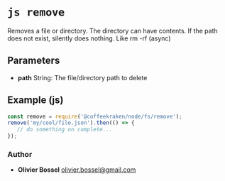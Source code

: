 


<!-- @namespace    sugar.node.fs -->
<!-- @name    remove -->

# ```js remove ```


Removes a file or directory. The directory can have contents. If the path does not exist, silently does nothing. Like rm -rf (async)

## Parameters

- **path**  String: The file/directory path to delete



## Example (js)

```js
const remove = require('@coffeekraken/node/fs/remove');
remove('my/cool/file.json').then(() => {
   // do something on complete...
});
```


### Author
- **Olivier Bossel** <a href="mailto:olivier.bossel@gmail.com">olivier.bossel@gmail.com</a> 



